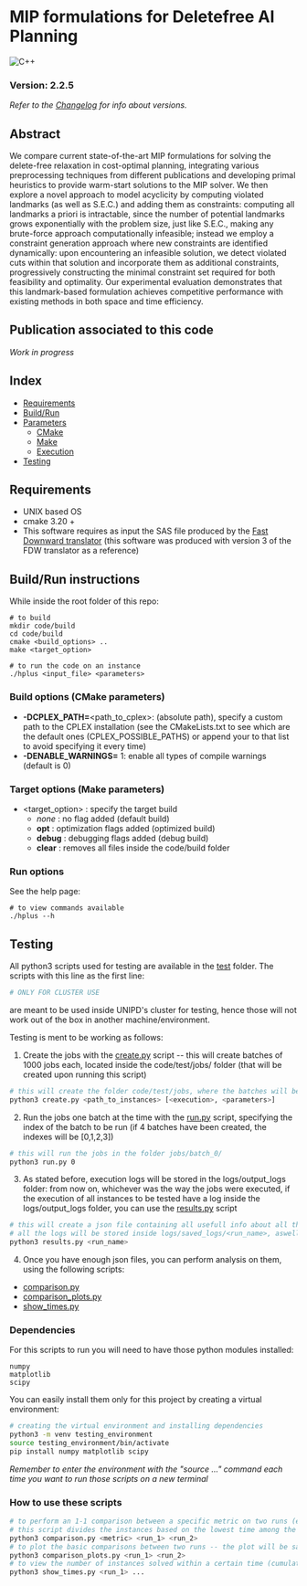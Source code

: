 # MIP formulations for Deletefree AI Planning
![C++](https://img.shields.io/badge/C%2B%2B-00599C?style=for-the-badge&logo=c%2B%2B&logoColor=white)

### Version: 2.2.5  
_Refer to the [Changelog](Changelog.md) for info about versions._  


## Abstract
We compare current state-of-the-art MIP formulations for solving the delete-free relaxation in cost-optimal planning, integrating various preprocessing techniques from different publications and developing primal heuristics to provide warm-start solutions to the MIP solver. We then explore a novel approach to model acyclicity by computing violated landmarks (as well as S.E.C.) and adding them as constraints: computing all landmarks a priori is intractable, since the number of potential landmarks grows exponentially with the problem size, just like S.E.C., making any brute-force approach computationally infeasible; instead we employ a constraint generation approach where new constraints are identified dynamically: upon encountering an infeasible solution, we detect violated cuts within that solution and incorporate them as additional constraints, progressively constructing the minimal constraint set required for both feasibility and optimality. Our experimental evaluation demonstrates that this landmark-based formulation achieves competitive performance with existing methods in both space and time efficiency.

## Publication associated to this code
_Work in progress_

## Index

- [Requirements](#requirements)
- [Build/Run](#buildrun-instructions)
- [Parameters](#build-options-cmake-parameters)
  - [CMake](#build-options-cmake-parameters)
  - [Make](#target-options-make-parameters)
  - [Execution](#run-options)
- [Testing](#testing)

## Requirements

- UNIX based OS
- cmake 3.20 +
- This software requires as input the SAS file produced by the [Fast Downward translator](https://www.fast-downward.org/latest/documentation/translator-output-format/) (this software was produced with version 3 of the FDW translator as a reference)

## Build/Run instructions

While inside the root folder of this repo:

```shell
# to build
mkdir code/build
cd code/build
cmake <build_options> ..
make <target_option>

# to run the code on an instance
./hplus <input_file> <parameters>
```

### Build options (CMake parameters)

- **-DCPLEX_PATH=**\<path_to_cplex>: (absolute path), specify a custom path to the CPLEX installation (see the CMakeLists.txt to see which are the default ones (CPLEX_POSSIBLE_PATHS) or append your to that list to avoid specifying it every time)
- **-DENABLE_WARNINGS=** 1: enable all types of compile warnings (default is 0)

### Target options (Make parameters)

- \<target_option> : specify the target build
  - _none_ : no flag added (default build)
  - **opt** : optimization flags added (optimized build)
  - **debug** : debugging flags added (debug build)
  - **clear** : removes all files inside the code/build folder

### Run options

See the help page:
```shell
# to view commands available
./hplus --h
```

## Testing
All python3 scripts used for testing are available in the [test](code/test/) folder.
The scripts with this line as the first line:
```python
# ONLY FOR CLUSTER USE
```
are meant to be used inside UNIPD's cluster for testing, hence those will not work out of the box in another machine/environment.

Testing is ment to be working as follows:

1) Create the jobs with the [create.py](code/test/create.py) script -- this will create batches of 1000 jobs each, located inside the code/test/jobs/ folder (that will be created upon running this script)
```bash
# this will create the folder code/test/jobs, where the batches will be created, each in a folder batch_[idx], and code/test/jobs_output where all jobs stdout/stderr will be located (note that the hplus program output will be located in logs/output_logs/ instead)
python3 create.py <path_to_instances> [<execution>, <parameters>]
```
2) Run the jobs one batch at the time with the [run.py](code/test/run.py) script, specifying the index of the batch to be run (if 4 batches have been created, the indexes will be [0,1,2,3])
```bash
# this will run the jobs in the folder jobs/batch_0/
python3 run.py 0
```
3) As stated before, execution logs will be stored in the logs/output_logs folder: from now on, whichever was the way the jobs were executed, if the execution of all instances to be tested have a log inside the logs/output_logs folder, you can use the [results.py](code/test/results.py) script
```bash
# this will create a json file containing all usefull info about all the run logs stored in the logs/output_logs folder
# all the logs will be stored inside logs/saved_logs/<run_name>, aswell as the json summary, saved as 002_<run_name>.json inside the same folder
python3 results.py <run_name>
```
4) Once you have enough json files, you can perform analysis on them, using the following scripts:
- [comparison.py](code/test/comparison.py)
- [comparison_plots.py](code/test/comparison_plots.py)
- [show_times.py](code/test/show_times.py)

### Dependencies
For this scripts to run you will need to have those python modules installed:
```
numpy
matplotlib
scipy
```
You can easily install them only for this project by creating a virtual environment:
```bash
# creating the virtual environment and installing dependencies
python3 -m venv testing_environment
source testing_environment/bin/activate
pip install numpy matplotlib scipy
```
_Remember to enter the environment with the "source ..." command each time you want to run those scripts on a new terminal_

### How to use these scripts
```bash
# to perform an 1-1 comparison between a specific metric on two runs (e.g. measure the number of nodes cplex expanded)
# this script divides the instances based on the lowest time among the two runs for that instance
python3 comparison.py <metric> <run_1> <run_2>
# to plot the basic comparisons between two runs -- the plot will be saved at code/test/plots/comparison.svg
python3 comparison_plots.py <run_1> <run_2>
# to view the number of instances solved within a certain time (cumulative plot) -- the plot will be saved at code/test/plots/times.svg
python3 show_times.py <run_1> ...
```